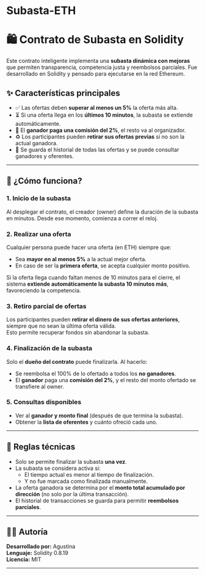 # Subasta-ETH
# 🛍️ Contrato de Subasta en Solidity

Este contrato inteligente implementa una **subasta dinámica con mejoras** que permiten transparencia, competencia justa y reembolsos parciales. Fue desarrollado en Solidity y pensado para ejecutarse en la red Ethereum.

## ✨ Características principales

- ✅ Las ofertas deben **superar al menos un 5%** la oferta más alta.
- ⏳ Si una oferta llega en los **últimos 10 minutos**, la subasta se extiende automáticamente.
- 💸 El **ganador paga una comisión del 2%**, el resto va al organizador.
- ♻️ Los participantes pueden **retirar sus ofertas previas** si no son la actual ganadora.
- 🧾 Se guarda el historial de todas las ofertas y se puede consultar ganadores y oferentes.

---

## 🧠 ¿Cómo funciona?

### 1. Inicio de la subasta
Al desplegar el contrato, el creador (owner) define la duración de la subasta en minutos. Desde ese momento, comienza a correr el reloj.

### 2. Realizar una oferta
Cualquier persona puede hacer una oferta (en ETH) siempre que:
- Sea **mayor en al menos 5%** a la actual mejor oferta.
- En caso de ser la **primera oferta**, se acepta cualquier monto positivo.

Si la oferta llega cuando faltan menos de 10 minutos para el cierre, el sistema **extiende automáticamente la subasta 10 minutos más**, favoreciendo la competencia.

### 3. Retiro parcial de ofertas
Los participantes pueden **retirar el dinero de sus ofertas anteriores**, siempre que no sean la última oferta válida.  
Esto permite recuperar fondos sin abandonar la subasta.

### 4. Finalización de la subasta
Solo el **dueño del contrato** puede finalizarla. Al hacerlo:
- Se reembolsa el 100% de lo ofertado a todos los **no ganadores**.
- El **ganador** paga una **comisión del 2%**, y el resto del monto ofertado se transfiere al owner.

### 5. Consultas disponibles
- Ver al **ganador y monto final** (después de que termina la subasta).
- Obtener la **lista de oferentes** y cuánto ofreció cada uno.

---

## 📌 Reglas técnicas

- Solo se permite finalizar la subasta **una vez**.
- La subasta se considera activa si:
  - El tiempo actual es menor al tiempo de finalización.
  - Y no fue marcada como finalizada manualmente.
- La oferta ganadora se determina por el **monto total acumulado por dirección** (no solo por la última transacción).
- El historial de transacciones se guarda para permitir **reembolsos parciales**.

---

## 👩‍💻 Autoría

**Desarrollado por:** Agustina  
**Lenguaje:** Solidity 0.8.19  
**Licencia:** MIT

---

